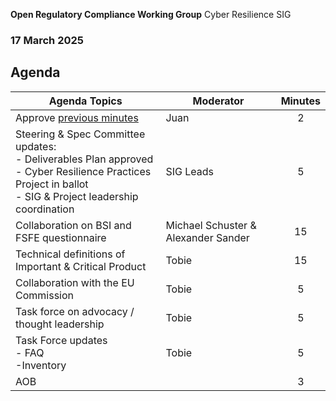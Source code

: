  **Open Regulatory Compliance Working Group** Cyber Resilience SIG

###  17 March 2025
##  Agenda
 Agenda Topics | Moderator | Minutes |
| ----- | ----- | :---: |
| Approve [previous minutes](https://github.com/orcwg/orcwg/pull/48) | Juan | 2 |
| Steering & Spec Committee updates:<br>- Deliverables Plan approved<br>- Cyber Resilience Practices Project in ballot<br>- SIG & Project leadership coordination | SIG Leads | 5 |
| Collaboration on BSI and FSFE questionnaire | Michael Schuster & Alexander Sander| 15 | 
| Technical definitions of Important & Critical Product | Tobie | 15 | 
| Collaboration with the EU Commission | Tobie | 5 |
| Task force on advocacy / thought leadership | Tobie | 5 |
| Task Force updates<br>- FAQ<br>-Inventory | Tobie | 5 |
| AOB | | 3 |

